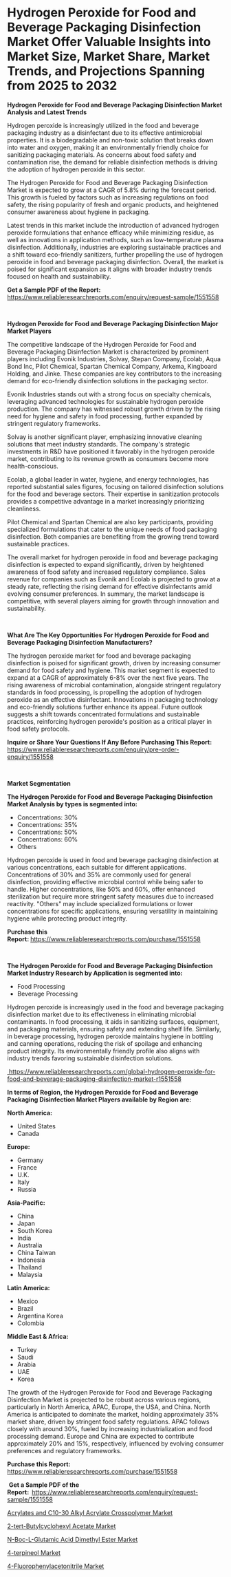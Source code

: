 <p><h1>Hydrogen Peroxide for Food and Beverage Packaging Disinfection Market Offer Valuable Insights into Market Size, Market Share, Market Trends, and Projections Spanning from 2025 to 2032</h1></p><p><strong>Hydrogen Peroxide for Food and Beverage Packaging Disinfection Market Analysis and Latest Trends</strong></p>
<p><p>Hydrogen peroxide is increasingly utilized in the food and beverage packaging industry as a disinfectant due to its effective antimicrobial properties. It is a biodegradable and non-toxic solution that breaks down into water and oxygen, making it an environmentally friendly choice for sanitizing packaging materials. As concerns about food safety and contamination rise, the demand for reliable disinfection methods is driving the adoption of hydrogen peroxide in this sector.</p><p>The Hydrogen Peroxide for Food and Beverage Packaging Disinfection Market is expected to grow at a CAGR of 5.8% during the forecast period. This growth is fueled by factors such as increasing regulations on food safety, the rising popularity of fresh and organic products, and heightened consumer awareness about hygiene in packaging. </p><p>Latest trends in this market include the introduction of advanced hydrogen peroxide formulations that enhance efficacy while minimizing residue, as well as innovations in application methods, such as low-temperature plasma disinfection. Additionally, industries are exploring sustainable practices and a shift toward eco-friendly sanitizers, further propelling the use of hydrogen peroxide in food and beverage packaging disinfection. Overall, the market is poised for significant expansion as it aligns with broader industry trends focused on health and sustainability.</p></p>
<p><strong>Get a Sample PDF of the Report:&nbsp;</strong> <a href="https://www.reliableresearchreports.com/enquiry/request-sample/1551558?utm_campaign=32&utm_medium=2&utm_source=Github&utm_content=ia&utm_term=01022025&utm_id=hydrogen-peroxide-for-food-and-beverage-packaging-disinfection">https://www.reliableresearchreports.com/enquiry/request-sample/1551558</a></p>
<p>&nbsp;</p>
<p><strong>Hydrogen Peroxide for Food and Beverage Packaging Disinfection Major Market Players</strong></p>
<p><p>The competitive landscape of the Hydrogen Peroxide for Food and Beverage Packaging Disinfection Market is characterized by prominent players including Evonik Industries, Solvay, Stepan Company, Ecolab, Aqua Bond Inc, Pilot Chemical, Spartan Chemical Company, Arkema, Kingboard Holding, and Jinke. These companies are key contributors to the increasing demand for eco-friendly disinfection solutions in the packaging sector.</p><p>Evonik Industries stands out with a strong focus on specialty chemicals, leveraging advanced technologies for sustainable hydrogen peroxide production. The company has witnessed robust growth driven by the rising need for hygiene and safety in food processing, further expanded by stringent regulatory frameworks.</p><p>Solvay is another significant player, emphasizing innovative cleaning solutions that meet industry standards. The company's strategic investments in R&D have positioned it favorably in the hydrogen peroxide market, contributing to its revenue growth as consumers become more health-conscious.</p><p>Ecolab, a global leader in water, hygiene, and energy technologies, has reported substantial sales figures, focusing on tailored disinfection solutions for the food and beverage sectors. Their expertise in sanitization protocols provides a competitive advantage in a market increasingly prioritizing cleanliness.</p><p>Pilot Chemical and Spartan Chemical are also key participants, providing specialized formulations that cater to the unique needs of food packaging disinfection. Both companies are benefiting from the growing trend toward sustainable practices.</p><p>The overall market for hydrogen peroxide in food and beverage packaging disinfection is expected to expand significantly, driven by heightened awareness of food safety and increased regulatory compliance. Sales revenue for companies such as Evonik and Ecolab is projected to grow at a steady rate, reflecting the rising demand for effective disinfectants amid evolving consumer preferences. In summary, the market landscape is competitive, with several players aiming for growth through innovation and sustainability.</p></p>
<p>&nbsp;</p>
<p><strong>What Are The Key Opportunities For Hydrogen Peroxide for Food and Beverage Packaging Disinfection Manufacturers?</strong></p>
<p><p>The hydrogen peroxide market for food and beverage packaging disinfection is poised for significant growth, driven by increasing consumer demand for food safety and hygiene. This market segment is expected to expand at a CAGR of approximately 6-8% over the next five years. The rising awareness of microbial contamination, alongside stringent regulatory standards in food processing, is propelling the adoption of hydrogen peroxide as an effective disinfectant. Innovations in packaging technology and eco-friendly solutions further enhance its appeal. Future outlook suggests a shift towards concentrated formulations and sustainable practices, reinforcing hydrogen peroxide's position as a critical player in food safety protocols.</p></p>
<p><strong>Inquire or Share Your Questions If Any Before Purchasing This Report:</strong> <a href="https://www.reliableresearchreports.com/enquiry/pre-order-enquiry/1551558?utm_campaign=32&utm_medium=2&utm_source=Github&utm_content=ia&utm_term=01022025&utm_id=hydrogen-peroxide-for-food-and-beverage-packaging-disinfection">https://www.reliableresearchreports.com/enquiry/pre-order-enquiry/1551558</a></p>
<p>&nbsp;</p>
<p><strong>Market Segmentation</strong></p>
<p><strong>The Hydrogen Peroxide for Food and Beverage Packaging Disinfection Market Analysis by types is segmented into:</strong></p>
<p><ul><li>Concentrations: 30%</li><li>Concentrations: 35%</li><li>Concentrations: 50%</li><li>Concentrations: 60%</li><li>Others</li></ul></p>
<p><p>Hydrogen peroxide is used in food and beverage packaging disinfection at various concentrations, each suitable for different applications. Concentrations of 30% and 35% are commonly used for general disinfection, providing effective microbial control while being safer to handle. Higher concentrations, like 50% and 60%, offer enhanced sterilization but require more stringent safety measures due to increased reactivity. "Others" may include specialized formulations or lower concentrations for specific applications, ensuring versatility in maintaining hygiene while protecting product integrity.</p></p>
<p><strong>Purchase this Report:&nbsp;</strong><a href="https://www.reliableresearchreports.com/purchase/1551558?utm_campaign=32&utm_medium=2&utm_source=Github&utm_content=ia&utm_term=01022025&utm_id=hydrogen-peroxide-for-food-and-beverage-packaging-disinfection">https://www.reliableresearchreports.com/purchase/1551558</a></p>
<p>&nbsp;</p>
<p><strong>The Hydrogen Peroxide for Food and Beverage Packaging Disinfection Market Industry Research by Application is segmented into:</strong></p>
<p><ul><li>Food Processing</li><li>Beverage Processing</li></ul></p>
<p><p>Hydrogen peroxide is increasingly used in the food and beverage packaging disinfection market due to its effectiveness in eliminating microbial contaminants. In food processing, it aids in sanitizing surfaces, equipment, and packaging materials, ensuring safety and extending shelf life. Similarly, in beverage processing, hydrogen peroxide maintains hygiene in bottling and canning operations, reducing the risk of spoilage and enhancing product integrity. Its environmentally friendly profile also aligns with industry trends favoring sustainable disinfection solutions.</p></p>
<p><a href="https://www.reliableresearchreports.com/global-hydrogen-peroxide-for-food-and-beverage-packaging-disinfection-market-r1551558?utm_campaign=32&utm_medium=2&utm_source=Github&utm_content=ia&utm_term=01022025&utm_id=hydrogen-peroxide-for-food-and-beverage-packaging-disinfection">&nbsp;https://www.reliableresearchreports.com/global-hydrogen-peroxide-for-food-and-beverage-packaging-disinfection-market-r1551558</a></p>
<p><strong>In terms of Region, the Hydrogen Peroxide for Food and Beverage Packaging Disinfection Market Players available by Region are:</strong></p>
<p>
    <p> <strong> North America: </strong>
        <ul>
            <li>United States</li>
            <li>Canada</li>
        </ul>
        </p> 
    <p> <strong> Europe: </strong>
        <ul>
            <li>Germany</li>
            <li>France</li>
            <li>U.K.</li>
            <li>Italy</li>
            <li>Russia</li>
        </ul>
        </p> 
    <p> <strong> Asia-Pacific: </strong>
        <ul>
            <li>China</li>
            <li>Japan</li>
            <li>South Korea</li>
            <li>India</li>
            <li>Australia</li>
            <li>China Taiwan</li>
            <li>Indonesia</li>
            <li>Thailand</li>
            <li>Malaysia</li>
        </ul>
        </p> 
    <p> <strong> Latin America: </strong>
        <ul>
            <li>Mexico</li>
            <li>Brazil</li>
            <li>Argentina Korea</li>
            <li>Colombia</li>
        </ul>
        </p> 
    <p> <strong> Middle East & Africa: </strong>
        <ul>
            <li>Turkey</li>
            <li>Saudi</li>
            <li>Arabia</li>
            <li>UAE</li>
            <li>Korea</li>
        </ul>
    </p>
    </p>
<p><p>The growth of the Hydrogen Peroxide for Food and Beverage Packaging Disinfection Market is projected to be robust across various regions, particularly in North America, APAC, Europe, the USA, and China. North America is anticipated to dominate the market, holding approximately 35% market share, driven by stringent food safety regulations. APAC follows closely with around 30%, fueled by increasing industrialization and food processing demand. Europe and China are expected to contribute approximately 20% and 15%, respectively, influenced by evolving consumer preferences and regulatory frameworks.</p></p>
<p><strong>Purchase this Report: </strong><a href="https://www.reliableresearchreports.com/purchase/1551558?utm_campaign=32&utm_medium=2&utm_source=Github&utm_content=ia&utm_term=01022025&utm_id=hydrogen-peroxide-for-food-and-beverage-packaging-disinfection">https://www.reliableresearchreports.com/purchase/1551558</a></p>
<p>&nbsp;<strong>Get a Sample PDF of the Report:&nbsp;&nbsp;</strong><a href="https://www.reliableresearchreports.com/enquiry/request-sample/1551558?utm_campaign=32&utm_medium=2&utm_source=Github&utm_content=ia&utm_term=01022025&utm_id=hydrogen-peroxide-for-food-and-beverage-packaging-disinfection">https://www.reliableresearchreports.com/enquiry/request-sample/1551558</a></p>
<p><strong></strong></p>
<p><p><a href="https://github.com/akrachveslov/Market-Research-Report-List-1/blob/main/acrylates-and-c10-30-alkyl-acrylate-crosspolymer-market.md?utm_campaign=32&utm_medium=2&utm_source=Github&utm_content=ia&utm_term=01022025&utm_id=hydrogen-peroxide-for-food-and-beverage-packaging-disinfection">Acrylates and C10-30 Alkyl Acrylate Crosspolymer Market</a></p><p><a href="https://github.com/arnoldannice0/Market-Research-Report-List-1/blob/main/2-tert-butylcyclohexyl-acetate-market.md?utm_campaign=32&utm_medium=2&utm_source=Github&utm_content=ia&utm_term=01022025&utm_id=hydrogen-peroxide-for-food-and-beverage-packaging-disinfection">2-tert-Butylcyclohexyl Acetate Market</a></p><p><a href="https://github.com/pimanoruman/Market-Research-Report-List-1/blob/main/n-boc-l-glutamic-acid-dimethyl-ester-market.md?utm_campaign=32&utm_medium=2&utm_source=Github&utm_content=ia&utm_term=01022025&utm_id=hydrogen-peroxide-for-food-and-beverage-packaging-disinfection">N-Boc-L-Glutamic Acid Dimethyl Ester Market</a></p><p><a href="https://github.com/sungbruington660/Market-Research-Report-List-1/blob/main/4-terpineol-market.md?utm_campaign=32&utm_medium=2&utm_source=Github&utm_content=ia&utm_term=01022025&utm_id=hydrogen-peroxide-for-food-and-beverage-packaging-disinfection">4-terpineol Market</a></p><p><a href="https://github.com/adyawafurber1/Market-Research-Report-List-1/blob/main/4-fluorophenylacetonitrile-market.md?utm_campaign=32&utm_medium=2&utm_source=Github&utm_content=ia&utm_term=01022025&utm_id=hydrogen-peroxide-for-food-and-beverage-packaging-disinfection">4-Fluorophenylacetonitrile Market</a></p></p>